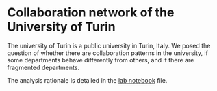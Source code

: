 # Collaboration network of the University of Turin

The university of Turin is a public university in Turin, Italy.
We posed the question of whether there are collaboration patterns in the university, if some departments behave differently from others, and if there are fragmented departments.

The analysis rationale is detailed in the [lab notebook](notebook.md) file.

